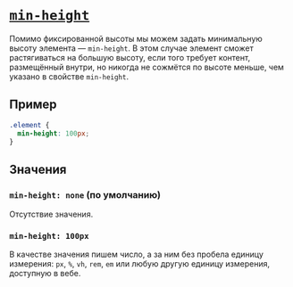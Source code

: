 # [`min-height`](../index.md)

Помимо фиксированной высоты мы можем задать минимальную высоту элемента — `min-height`. В этом случае элемент сможет растягиваться на большую высоту, если того требует контент, размещённый внутри, но никогда не сожмётся по высоте меньше, чем указано в свойстве `min-height`.

## Пример

```css
.element {
  min-height: 100px;
}
```

## Значения

### `min-height: none` (по умолчанию)

Отсутствие значения.

### `min-height: 100px`

В качестве значения пишем число, а за ним без пробела единицу измерения: `px`, `%`, `vh`, `rem`, `em` или любую другую единицу измерения, доступную в вебе.
